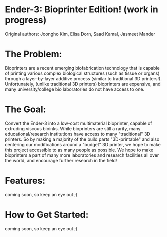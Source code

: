 # Ender-3: Bioprinter Edition! (work in progress)
Original authors: Joongho Kim, Elisa Dorn, Saad Kamal, Jasmeet Mander

# The Problem:
Bioprinters are a recent emerging biofabrication technology that is capable of printing various complex biological structures (such as tissue or organs) through a layer-by-layer additive process (similar to traditional 3D printers!). Unfortunately, (unlike traditional 3D printers) bioprinters are expensive, and many university/college bio laboratories do not have access to one.  

# The Goal:
Convert the Ender-3 into a low-cost multimaterial bioprinter, capable of extruding viscous bioinks. While bioprinters are still a rarity, many educational/research institutions have access to many "traditional" 3D printers. So by making a majority of the build parts "3D-printable" and also centering our modifications around a "budget" 3D printer, we hope to make this project accessible to as many people as possible. We hope to make bioprinters a part of many more laboratories and research facilities all over the world, and encourage further research in the field!

# Features:
 coming soon, so keep an eye out ;) 
 
# How to Get Started:
 coming soon, so keep an eye out ;) 

